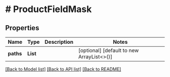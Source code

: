# # ProductFieldMask


## Properties 


Name | Type | Description | Notes
------------ | ------------- | ------------- | -------------
**paths**| **List<String>** |   | [optional] [default to new ArrayList<>()]


[[Back to Model list]](../../README.md#models) [[Back to API list]](../../README.md#endpoints) [[Back to README]](../../README.md)

